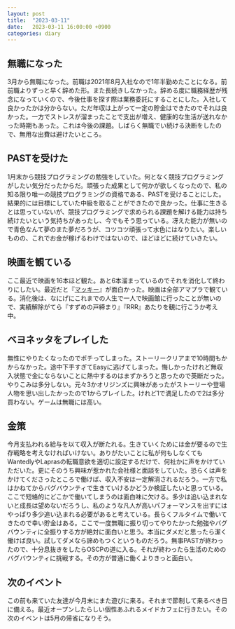 ```yaml
---
layout: post
title:  "2023-03-11"
date:   2023-03-11 16:00:00 +0900
categories: diary
---
```


## 無職になった
3月から無職になった。前職は2021年8月入社なので1年半勤めたことになる。前前職よりずっと早く辞めた形。また長続きしなかった。辞める度に職務経歴が残念になっていくので、今後仕事を探す際は業務委託にすることにした。入社して良かったかは分からない。ただ年収は上がって一定の貯金はできたのでそれは良かった。一方でストレスが溜まったことで支出が増え、健康的な生活が送れなかった時期もあった。これは今後の課題。しばらく無職でい続ける決断をしたので、無用な出費は避けたいところ。

## PASTを受けた
1月末から競技プログラミングの勉強をしていた。何となく競技プログラミングがしたい気分だったからだ。頑張った成果として何かが欲しくなったので、私の知る限り唯一の競技プログラミングの資格である、PASTを受けることにした。結果的には目標にしていた中級を取ることができたので良かった。仕事に生きるとは思っていないが、競技プログラミングで求められる課題を解ける能力は持ち続けたいという気持ちがあったし、今でもそう思っている。冴えた能力が無いので青色なんて夢のまた夢だろうが、コツコツ頑張って水色にはなりたい。楽しいものの、これでお金が稼げるわけではないので、ほどほどに続けていきたい。

## 映画を観ている
ここ最近で映画を16本ほど観た。あと6本溜まっているのでそれを消化して終わりにしたい。最近だと『[マッキー](https://eiga.com/movie/78718/)』が面白かった。映画は全部アマプラで観ている。消化後は、なにげにこれまでの人生で一人で映画館に行ったことが無いので、実績解除がてら『すずめの戸締まり』『RRR』あたりを観に行こうか考え中。

## ベヨネッタをプレイした
無性にやりたくなったのでポチってしまった。ストーリークリアまで10時間もかからなかった。途中下手すぎてEasyに逃げてしまった。悔しかったけれど無収入状態で金にならないことに熱中するのはまずかろうと思ったので英断だった。やりこみは多分しない。元々3かオリジンズに興味があったがストーリーや登場人物を思い出したかったので1からプレイした。けれど1で満足したので2は多分買わない。ゲームは無職には高い。

## 金策
今月支払われる給与を以て収入が断たれる。生きていくためには金が要るので生存戦略を考えなければいけない。ありがたいことに私が何もしなくてもWantedlyやLaprasの転職意欲を適切に設定するだけで、何社かに声をかけていただいた。更にそのうち興味が惹かれた会社様と面談をしていた。恐らくは声をかけてくださったところで働けば、収入不安は一定解消されるだろう。一方で私はかねてからバグバウンティで生きていけるかどうか検証したいと思っている。ここで短絡的にどこかで働いてしまうのは面白味に欠ける。多少は追い込まれないと成長は望めないだろうし、私のような凡人が高いパフォーマンスを出すにはやっぱり多少追い込まれる必要があると考えている。長らくフルタイムで働いてきたので幸い貯金はある。ここで一度無職に振り切ってやりたかった勉強やバグバウンティに全振りする方が絶対に面白いと思う。本当にダメだと思ったら潔く働けば良い。試してダメなら諦めもつくというものだろう。無事PASTが終わったので、十分息抜きをしたらOSCPの道に入る。それが終わったら生活のためのバグバウンティに挑戦する。その方が普通に働くよりきっと面白い。

## 次のイベント
この前も来ていた友達が今月末にまた遊びに来る。それまで節制して来るべき日に備える。最近オープンしたらしい個性あふれるメイドカフェに行きたい。その次のイベントは5月の帰省になりそう。
